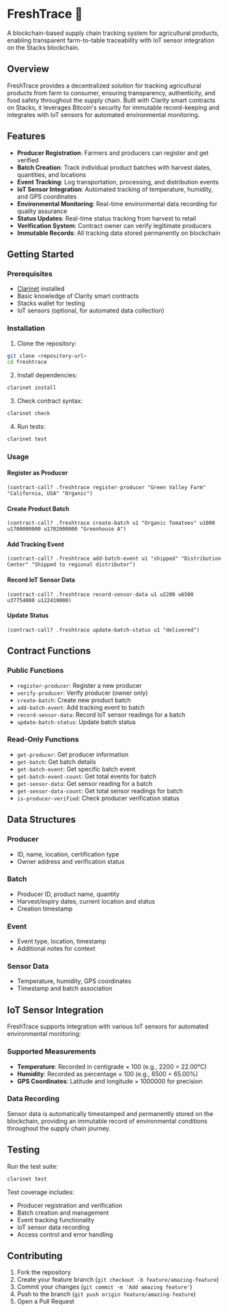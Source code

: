 # FreshTrace 🌱

A blockchain-based supply chain tracking system for agricultural products, enabling transparent farm-to-table traceability with IoT sensor integration on the Stacks blockchain.

## Overview

FreshTrace provides a decentralized solution for tracking agricultural products from farm to consumer, ensuring transparency, authenticity, and food safety throughout the supply chain. Built with Clarity smart contracts on Stacks, it leverages Bitcoin's security for immutable record-keeping and integrates with IoT sensors for automated environmental monitoring.

## Features

- **Producer Registration**: Farmers and producers can register and get verified
- **Batch Creation**: Track individual product batches with harvest dates, quantities, and locations
- **Event Tracking**: Log transportation, processing, and distribution events
- **IoT Sensor Integration**: Automated tracking of temperature, humidity, and GPS coordinates
- **Environmental Monitoring**: Real-time environmental data recording for quality assurance
- **Status Updates**: Real-time status tracking from harvest to retail
- **Verification System**: Contract owner can verify legitimate producers
- **Immutable Records**: All tracking data stored permanently on blockchain

## Getting Started

### Prerequisites

- [Clarinet](https://github.com/hirosystems/clarinet) installed
- Basic knowledge of Clarity smart contracts
- Stacks wallet for testing
- IoT sensors (optional, for automated data collection)

### Installation

1. Clone the repository:
```bash
git clone <repository-url>
cd freshtrace
```

2. Install dependencies:
```bash
clarinet install
```

3. Check contract syntax:
```bash
clarinet check
```

4. Run tests:
```bash
clarinet test
```

### Usage

#### Register as Producer
```clarity
(contract-call? .freshtrace register-producer "Green Valley Farm" "California, USA" "Organic")
```

#### Create Product Batch
```clarity
(contract-call? .freshtrace create-batch u1 "Organic Tomatoes" u1000 u1700000000 u1702000000 "Greenhouse A")
```

#### Add Tracking Event
```clarity
(contract-call? .freshtrace add-batch-event u1 "shipped" "Distribution Center" "Shipped to regional distributor")
```

#### Record IoT Sensor Data
```clarity
(contract-call? .freshtrace record-sensor-data u1 u2200 u6500 u37754000 u122419000)
```

#### Update Status
```clarity
(contract-call? .freshtrace update-batch-status u1 "delivered")
```

## Contract Functions

### Public Functions

- `register-producer`: Register a new producer
- `verify-producer`: Verify producer (owner only)
- `create-batch`: Create new product batch
- `add-batch-event`: Add tracking event to batch
- `record-sensor-data`: Record IoT sensor readings for a batch
- `update-batch-status`: Update batch status

### Read-Only Functions

- `get-producer`: Get producer information
- `get-batch`: Get batch details
- `get-batch-event`: Get specific batch event
- `get-batch-event-count`: Get total events for batch
- `get-sensor-data`: Get sensor reading for a batch
- `get-sensor-data-count`: Get total sensor readings for batch
- `is-producer-verified`: Check producer verification status

## Data Structures

### Producer
- ID, name, location, certification type
- Owner address and verification status

### Batch
- Producer ID, product name, quantity
- Harvest/expiry dates, current location and status
- Creation timestamp

### Event
- Event type, location, timestamp
- Additional notes for context

### Sensor Data
- Temperature, humidity, GPS coordinates
- Timestamp and batch association

## IoT Sensor Integration

FreshTrace supports integration with various IoT sensors for automated environmental monitoring:

### Supported Measurements
- **Temperature**: Recorded in centigrade × 100 (e.g., 2200 = 22.00°C)
- **Humidity**: Recorded as percentage × 100 (e.g., 6500 = 65.00%)
- **GPS Coordinates**: Latitude and longitude × 1000000 for precision

### Data Recording
Sensor data is automatically timestamped and permanently stored on the blockchain, providing an immutable record of environmental conditions throughout the supply chain journey.

## Testing

Run the test suite:
```bash
clarinet test
```

Test coverage includes:
- Producer registration and verification
- Batch creation and management
- Event tracking functionality
- IoT sensor data recording
- Access control and error handling

## Contributing

1. Fork the repository
2. Create your feature branch (`git checkout -b feature/amazing-feature`)
3. Commit your changes (`git commit -m 'Add amazing feature'`)
4. Push to the branch (`git push origin feature/amazing-feature`)
5. Open a Pull Request